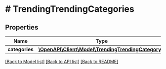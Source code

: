 # # TrendingTrendingCategories

## Properties

Name | Type | Description | Notes
------------ | ------------- | ------------- | -------------
**categories** | [**\OpenAPI\Client\Model\TrendingTrendingCategory[]**](TrendingTrendingCategory.md) |  | [optional]

[[Back to Model list]](../../README.md#models) [[Back to API list]](../../README.md#endpoints) [[Back to README]](../../README.md)
